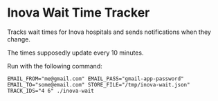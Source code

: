 # Inova Wait Time Tracker

Tracks wait times for Inova hospitals and sends notifications when they change.

The times supposedly update every 10 minutes.

Run with the following command:

`EMAIL_FROM="me@gmail.com" EMAIL_PASS="gmail-app-password" EMAIL_TO="some@email.com" STORE_FILE="/tmp/inova-wait.json" TRACK_IDS="4 6" ./inova-wait`
